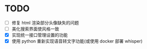 # TODO

-   [ ] 修复 html 渲染部分头像缺失的问题
-   [ ] 美化搜索界面使风格一致
-   [x] 实现统一接口管理设置的功能
-   [x] 使用 python 重新实现语音转文字功能(或使用 docker 部署 whisper)
